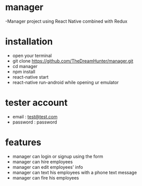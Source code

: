# manager
-Manager project using React Native combined with Redux

# installation
- open your terminal
- git clone https://github.com/TheDreamHunter/manager.git
- cd manager
- npm install
- react-native start
- react-native run-android while opening ur emulator

# tester account
- email : test@test.com
- password : password

# features
- manager can login or signup using the form
- manager can hire employees
- manager can edit employees' info
- manager can text his employees with a phone text message
- manager can fire his employees
